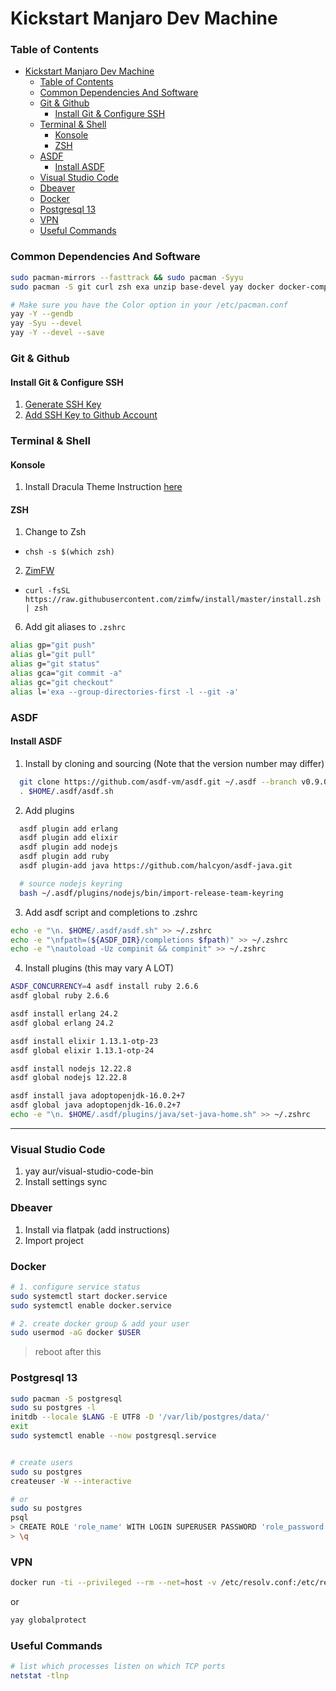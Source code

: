# Kickstart Manjaro Dev Machine

### Table of Contents
- [Kickstart Manjaro Dev Machine](#kickstart-manjaro-dev-machine)
    - [Table of Contents](#table-of-contents)
    - [Common Dependencies And Software](#common-dependencies-and-software)
    - [Git & Github](#git--github)
      - [Install Git & Configure SSH](#install-git--configure-ssh)
    - [Terminal & Shell](#terminal--shell)
      - [Konsole](#konsole)
      - [ZSH](#zsh)
    - [ASDF](#asdf)
      - [Install ASDF](#install-asdf)
    - [Visual Studio Code](#visual-studio-code)
    - [Dbeaver](#dbeaver)
    - [Docker](#docker)
    - [Postgresql 13](#postgresql-13)
    - [VPN](#vpn)
    - [Useful Commands](#useful-commands)

### Common Dependencies And Software
```sh
sudo pacman-mirrors --fasttrack && sudo pacman -Syyu
sudo pacman -S git curl zsh exa unzip base-devel yay docker docker-compose

# Make sure you have the Color option in your /etc/pacman.conf
yay -Y --gendb
yay -Syu --devel
yay -Y --devel --save
```

### Git & Github
#### Install Git & Configure SSH
1. [Generate SSH Key](https://help.github.com/articles/generating-a-new-ssh-key-and-adding-it-to-the-ssh-agent/)
2. [Add SSH Key to Github Account](https://help.github.com/articles/adding-a-new-ssh-key-to-your-github-account/)

### Terminal & Shell
#### Konsole
1. Install Dracula Theme
  Instruction [here](https://draculatheme.com/konsole)

#### ZSH
1. Change to Zsh
  * `chsh -s $(which zsh)`
2. [ZimFW](https://github.com/zimfw/zimfw)
  * `curl -fsSL https://raw.githubusercontent.com/zimfw/install/master/install.zsh | zsh`
6. Add git aliases to `.zshrc`
  ```sh
  alias gp="git push"
  alias gl="git pull"
  alias g="git status"
  alias gca="git commit -a"
  alias gc="git checkout"
  alias l='exa --group-directories-first -l --git -a' 
  ```

### ASDF
#### Install ASDF

1. Install by cloning and sourcing (Note that the version number may differ)
  ``` sh
    git clone https://github.com/asdf-vm/asdf.git ~/.asdf --branch v0.9.0
    . $HOME/.asdf/asdf.sh
  ```
2. Add plugins
  ```sh
    asdf plugin add erlang
    asdf plugin add elixir
    asdf plugin add nodejs
    asdf plugin add ruby
    asdf plugin-add java https://github.com/halcyon/asdf-java.git

    # source nodejs keyring
    bash ~/.asdf/plugins/nodejs/bin/import-release-team-keyring
  ```

3. Add asdf script and completions to .zshrc
  ```sh
  echo -e "\n. $HOME/.asdf/asdf.sh" >> ~/.zshrc
  echo -e "\nfpath=(${ASDF_DIR}/completions $fpath)" >> ~/.zshrc
  echo -e "\nautoload -Uz compinit && compinit" >> ~/.zshrc
  ```

4. Install plugins (this may vary A LOT)
  ```sh
  ASDF_CONCURRENCY=4 asdf install ruby 2.6.6
  asdf global ruby 2.6.6

  asdf install erlang 24.2
  asdf global erlang 24.2

  asdf install elixir 1.13.1-otp-23
  asdf global elixir 1.13.1-otp-24

  asdf install nodejs 12.22.8
  asdf global nodejs 12.22.8

  asdf install java adoptopenjdk-16.0.2+7
  asdf global java adoptopenjdk-16.0.2+7
  echo -e "\n. $HOME/.asdf/plugins/java/set-java-home.sh" >> ~/.zshrc
  ```
****

### Visual Studio Code
1. yay aur/visual-studio-code-bin
2. Install settings sync

### Dbeaver
1. Install via flatpak (add instructions)
2. Import project
   
### Docker
``` sh
# 1. configure service status
sudo systemctl start docker.service
sudo systemctl enable docker.service

# 2. create docker group & add your user
sudo usermod -aG docker $USER

```

> reboot after this

### Postgresql 13
```sh
sudo pacman -S postgresql
sudo su postgres -l
initdb --locale $LANG -E UTF8 -D '/var/lib/postgres/data/'
exit
sudo systemctl enable --now postgresql.service


# create users
sudo su postgres
createuser -W --interactive

# or 
sudo su postgres
psql
> CREATE ROLE 'role_name' WITH LOGIN SUPERUSER PASSWORD 'role_password';
> \q
```

### VPN
```sh
docker run -ti --privileged --rm --net=host -v /etc/resolv.conf:/etc/resolv.conf robertbeal/openconnect:latest --protocol=gp acessoremoto.tjdft.jus.br
```

or

```sh
yay globalprotect
```


### Useful Commands
``` sh
# list which processes listen on which TCP ports
netstat -tlnp
```
